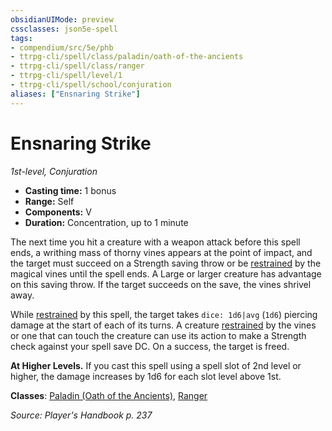 ```yaml
---
obsidianUIMode: preview
cssclasses: json5e-spell
tags:
- compendium/src/5e/phb
- ttrpg-cli/spell/class/paladin/oath-of-the-ancients
- ttrpg-cli/spell/class/ranger
- ttrpg-cli/spell/level/1
- ttrpg-cli/spell/school/conjuration
aliases: ["Ensnaring Strike"]
---
```

# Ensnaring Strike
*1st-level, Conjuration*  

- **Casting time:** 1 bonus
- **Range:** Self
- **Components:** V
- **Duration:** Concentration, up to 1 minute

The next time you hit a creature with a weapon attack before this spell ends, a writhing mass of thorny vines appears at the point of impact, and the target must succeed on a Strength saving throw or be [restrained](/compendium/rules/conditions.md#restrained) by the magical vines until the spell ends. A Large or larger creature has advantage on this saving throw. If the target succeeds on the save, the vines shrivel away.

While [restrained](/compendium/rules/conditions.md#restrained) by this spell, the target takes `dice: 1d6|avg` (`1d6`) piercing damage at the start of each of its turns. A creature [restrained](/compendium/rules/conditions.md#restrained) by the vines or one that can touch the creature can use its action to make a Strength check against your spell save DC. On a success, the target is freed.

**At Higher Levels.** If you cast this spell using a spell slot of 2nd level or higher, the damage increases by 1d6 for each slot level above 1st.

**Classes**: [Paladin (Oath of the Ancients)](compendium/classes/paladin-oath-of-the-ancients.md), [Ranger](compendium/classes/ranger.md)

*Source: Player's Handbook p. 237*